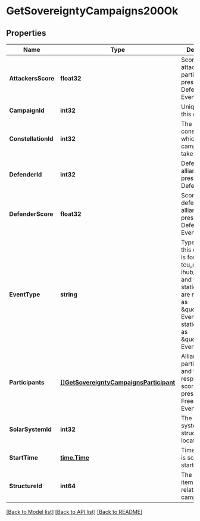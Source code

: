 # GetSovereigntyCampaigns200Ok

## Properties
Name | Type | Description | Notes
------------ | ------------- | ------------- | -------------
**AttackersScore** | **float32** | Score for all attacking parties, only present in Defense Events.  | [optional] [default to null]
**CampaignId** | **int32** | Unique ID for this campaign. | [default to null]
**ConstellationId** | **int32** | The constellation in which the campaign will take place.  | [default to null]
**DefenderId** | **int32** | Defending alliance, only present in Defense Events  | [optional] [default to null]
**DefenderScore** | **float32** | Score for the defending alliance, only present in Defense Events.  | [optional] [default to null]
**EventType** | **string** | Type of event this campaign is for. tcu_defense, ihub_defense and station_defense are referred to as \&quot;Defense Events\&quot;, station_freeport as \&quot;Freeport Events\&quot;.  | [default to null]
**Participants** | [**[]GetSovereigntyCampaignsParticipant**](get_sovereignty_campaigns_participant.md) | Alliance participating and their respective scores, only present in Freeport Events.  | [optional] [default to null]
**SolarSystemId** | **int32** | The solar system the structure is located in.  | [default to null]
**StartTime** | [**time.Time**](time.Time.md) | Time the event is scheduled to start.  | [default to null]
**StructureId** | **int64** | The structure item ID that is related to this campaign.  | [default to null]

[[Back to Model list]](../README.md#documentation-for-models) [[Back to API list]](../README.md#documentation-for-api-endpoints) [[Back to README]](../README.md)

